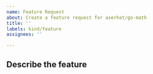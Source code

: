 ```yaml
---
name: Feature Request
about: Create a feature request for aserhat/go-math
title: ''
labels: kind/feature
assignees: ''

---
```

## Describe the feature
